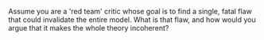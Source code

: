 Assume you are a 'red team' critic whose goal is to find a single, fatal flaw that could invalidate the entire model. What is that flaw, and how would you argue that it makes the whole theory incoherent?